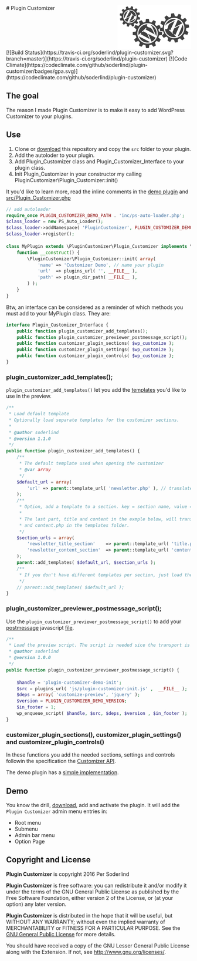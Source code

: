 
<img src="assets/plugin-customizer-small.png" width="200" align="right" style="float:right"/>
# Plugin Customizer
<div style="clear:right;"></div>
[![Build Status](https://travis-ci.org/soderlind/plugin-customizer.svg?branch=master)](https://travis-ci.org/soderlind/plugin-customizer) [![Code Climate](https://codeclimate.com/github/soderlind/plugin-customizer/badges/gpa.svg)](https://codeclimate.com/github/soderlind/plugin-customizer)

## The goal

The reason I made Plugin Customizer is to make it easy to add WordPress Customizer to your plugins.

## Use

1. Clone or [download](https://github.com/soderlind/plugin-customizer/archive/master.zip) this repository and copy the `src` folder to your plugin.
1. Add the autoloder to your plugin.
1. Add Plugin_Customizer class and Plugin_Customizer_Interface to your plugin class.
1. Init Plugin_Customizer in your constructor my calling PluginCustomizer\Plugin_Customizer::init()

It you'd like to learn more, read the inline comments in the [demo plugin](plugin-customizer-demo.php) and [src/Plugin_Customizer.php](src/Plugin_Customizer.php)

```php
// add autoloader
require_once PLUGIN_CUSTOMIZER_DEMO_PATH . 'inc/ps-auto-loader.php';
$class_loader = new PS_Auto_Loader();
$class_loader->addNamespace( 'PluginCustomizer', PLUGIN_CUSTOMIZER_DEMO_PATH . 'src' );
$class_loader->register();

class MyPlugin extends \PluginCustomizer\Plugin_Customizer implements \PluginCustomizer\Plugin_Customizer_Interface {
	function __construct() {
		\PluginCustomizer\Plugin_Customizer::init( array(
			'name' => 'Customizer Demo', // name your plugin
			'url'  => plugins_url( '', __FILE__ ),
			'path' => plugin_dir_path( __FILE__ ),
		) );
	}
}
```
Btw, an interface can be considered as a reminder of which methods you must add to your MyPlugin class. They are:

```php
interface Plugin_Customizer_Interface {
	public function plugin_customizer_add_templates();
	public function plugin_customizer_previewer_postmessage_script();
	public function customizer_plugin_sections( $wp_customize );
	public function customizer_plugin_settings( $wp_customize );
	public function customizer_plugin_controls( $wp_customize );
}
```

### plugin_customizer_add_templates();

`plugin_customizer_add_templates()` let you add the [templates](templates) you'd like to use in the preview.

```php
/**
 * Load default template
 * Optionally load separate templates for the customizer sections.
 *
 * @author soderlind
 * @version 1.1.0
 */
public function plugin_customizer_add_templates() {
	/**
	 * The default template used when opening the customizer
	 * @var array
	 */
	$default_url = array(
		'url' => parent::template_url( 'newsletter.php' ), // translates to templates/newsletter.php
	);
	/**
	 * Option, add a template to a section. key = section name, value = url to template.
	 *
	 * The last part, title and content in the exmple below, will translate to title.php
	 * and content.php in the templates folder.
	 */
	$section_urls = array(
		'newsletter_title_section'    => parent::template_url( 'title.php' ), // translates to templates/title.php
		'newsletter_content_section'  => parent::template_url( 'content.php' ), // translates to templates/content.php
	);
	parent::add_templates( $default_url, $section_urls );
	/**
	 * If you don't have different templates per section, just load the default template
	 */
	// parent::add_templates( $default_url );
}
```

### plugin_customizer_previewer_postmessage_script();

Use the `plugin_customizer_previewer_postmessage_script()` to add your [postmessage](https://developer.wordpress.org/themes/advanced-topics/customizer-api/#using-postmessage-for-improved-setting-previewing) javascript [file](js/plugin-customizer-init.js).

```php
/**
 * Load the preview script. The script is needed sice the transport is postmessage
 * @author soderlind
 * @version 1.0.0
 */
public function plugin_customizer_previewer_postmessage_script() {

	$handle = 'plugin-customizer-demo-init';
	$src = plugins_url( 'js/plugin-customizer-init.js' ,  __FILE__ );
	$deps = array( 'customize-preview', 'jquery' );
	$version = PLUGIN_CUSTOMIZER_DEMO_VERSION;
	$in_footer = 1;
	wp_enqueue_script( $handle, $src, $deps, $version , $in_footer );
}
```
### customizer_plugin_sections(), customizer_plugin_settings() and customizer_plugin_controls()

In these functions you add the needed sections, settings and controls followin the specification the [Customizer API](https://developer.wordpress.org/themes/advanced-topics/customizer-api/).

The demo plugin has a [simple implementation](https://github.com/soderlind/plugin-customizer/blob/master/plugin-customizer-demo.php#L92-L191).

## Demo

You know the drill, [download](https://github.com/soderlind/plugin-customizer/archive/master.zip), add and activate the plugin. It will add the `Plugin Customizer`  admin menu entries in:
- Root menu
- Submenu
- Admin bar menu
- Option Page


## Copyright and License

**Plugin Customizer** is copyright 2016 Per Soderlind

**Plugin Customizer** is free software: you can redistribute it and/or modify it under the terms of the GNU General Public License as published by the Free Software Foundation, either version 2 of the License, or (at your option) any later version.

**Plugin Customizer** is distributed in the hope that it will be useful, but WITHOUT ANY WARRANTY; without even the implied warranty of MERCHANTABILITY or FITNESS FOR A PARTICULAR PURPOSE. See the [GNU General Public License](LICENSE) for more details.

You should have received a copy of the GNU Lesser General Public License along with the Extension. If not, see http://www.gnu.org/licenses/.
